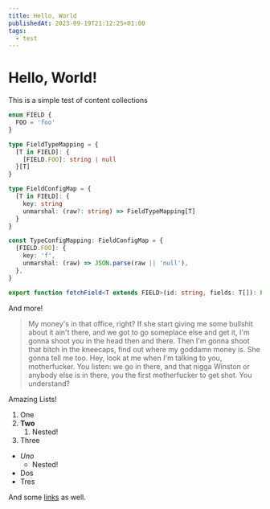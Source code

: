 ```yaml
---
title: Hello, World
publishedAt: 2023-09-19T21:12:25+01:00
tags:
  - test
---
```


# Hello, World!

This is a simple test of content collections

```typescript
enum FIELD {
  FOO = 'foo'
}

type FieldTypeMapping = {
  [T in FIELD]: {
    [FIELD.FOO]: string | null
  }[T]
}

type FieldConfigMap = {
  [T in FIELD]: {
    key: string
    unmarshal: (raw?: string) => FieldTypeMapping[T]
  }
}

const TypeConfigMapping: FieldConfigMap = {
  [FIELD.FOO]: {
    key: 'f',
    unmarshal: (raw) => JSON.parse(raw || 'null'),
  },
}

export function fetchField<T extends FIELD>(id: string, fields: T[]): Pick<FieldTypeMapping, T>;
```

And more!

> My money's in that office, right? If she start giving me some bullshit about it ain't there,
> and we got to go someplace else and get it, I'm gonna shoot you in the head then and there.
> Then I'm gonna shoot that bitch in the kneecaps, find out where my goddamn money is.
> She gonna tell me too. Hey, look at me when I'm talking to you, motherfucker.
> You listen: we go in there, and that nigga Winston or anybody else is in there,
> you the first motherfucker to get shot. You understand?

Amazing Lists!

1. One
2. **Two**
    1. Nested!
3. Three

- _Uno_
  - Nested!
- Dos
- Tres

And some [links](https://blog.nonsensebb.com) as well.
